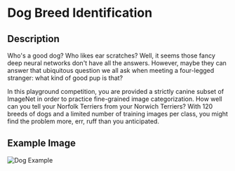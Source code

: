 # Dog Breed Identification

## Description

Who's a good dog? Who likes ear scratches? Well, it seems those fancy deep neural networks don't have all the answers. However, maybe they can answer that ubiquitous question we all ask when meeting a four-legged stranger: what kind of good pup is that?

In this playground competition, you are provided a strictly canine subset of ImageNet in order to practice fine-grained image categorization. How well can you tell your Norfolk Terriers from your Norwich Terriers? With 120 breeds of dogs and a limited number of training images per class, you might find the problem more, err, ruff than you anticipated.

## Example Image

![Dog Example]([https://your-image-link.com/image.jpg](https://storage.googleapis.com/kaggle-media/competitions/kaggle/3333/media/border_collies.png))

